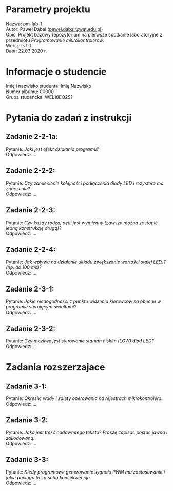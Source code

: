 # Parametry projektu

Nazwa: pm-lab-1  
Autor: Paweł Dąbal (pawel.dabal@wat.edu.pl)  
Opis: Projekt bazowy repozytorium na pierwsze spotkanie laboratoryjne z przedmiotu _Programowanie mikrokontrolerów_.  
Wersja: v1.0  
Data: 22.03.2020 r.

# Informacje o studencie

Imię i nazwisko studenta: Imię Nazwisko  
Numer albumu: 00000  
Grupa studencka: WEL18EQ2S1

# Pytania do zadań z instrukcji

## Zadanie 2-2-1a:

Pytanie: _Jaki jest efekt działania programu?_  
Odpowiedź: ...

## Zadanie 2-2-2:

Pytanie: _Czy zamienienie kolejności podłączenia diody LED i rezystora ma znaczenie?_  
Odpowiedź: ...

## Zadanie 2-2-3:

Pytanie: _Czy każdy rodzaj pętli jest wymienny (zawsze można zastąpić jedną konstrukcję drugą)?_  
Odpowiedź: ...

## Zadanie 2-2-4:

Pytanie: _Jak wpływa na działanie układu zwiększenie wartości stałej LED_T (np. do 100 ms)?_  
Odpowiedź: ...

## Zadanie 2-3-1:

Pytanie: _Jakie niedogodności z punktu widzenia kierowców są obecne w programie sterującym światłami?_  
Odpowiedź: ...

## Zadanie 2-3-2:

Pytanie: _Czy możliwe jest sterowanie stanem niskim (LOW) diod LED?_  
Odpowiedź: ...

# Zadania rozszerzajace

## Zadanie 3-1:

Pytanie: _Określić wady i zalety operowania na rejestrach mikrokontrolera._  
Odpowiedź: ...

## Zadanie 3-2:

Pytanie: _Jaka jest treść nadawnaego tekstu? Proszę zapisać postać jawną i zakodowaną._  
Odpowiedź: ...

## Zadanie 3-3:

Pytanie: _Kiedy programowe generowanie sygnału PWM ma zastosowanie i jakie pociąga to za sobą konsekwencje._  
Odpowiedź: ...
